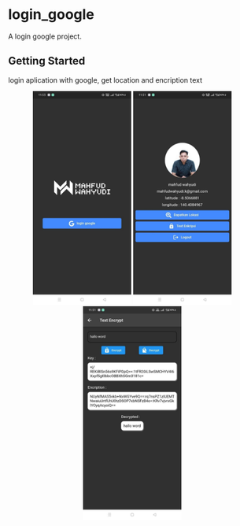 # login_google

A login google project.

## Getting Started


login aplication with google, get location and encription text

<p align="center">
  <img src="https://github.com/w4hyudhi/login_google/blob/master/screenshot/photo_2022-02-05_11-55-27.jpg" width="200"/>
  <img src="https://github.com/w4hyudhi/login_google/blob/master/screenshot/photo_2022-02-05_11-55-35.jpg" width="200"/>
  <img src="https://github.com/w4hyudhi/login_google/blob/master/screenshot/photo_2022-02-05_11-55-38.jpg" width="200"/>
</p>

